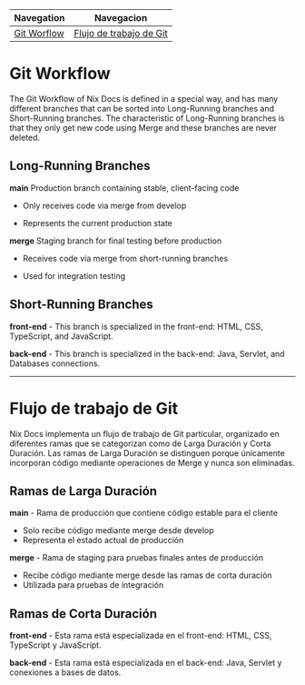 | Navegation | Navegacion |
| -------------- | --------------- |
| [Git Worflow](#Git-Workflow) | [Flujo de trabajo de Git](#Flujo-de-trabajo-de-Git) |


# Git Workflow

The Git Workflow of Nix Docs is defined in a special way, and has many different branches that can be sorted into Long-Running branches and Short-Running branches. The characteristic of Long-Running branches is that they only get new code using Merge and these branches are never deleted.

## Long-Running Branches

**main** Production branch containing stable, client-facing code

- Only receives code via merge from develop

- Represents the current production state

**merge** Staging branch for final testing before production

- Receives code via merge from short-running branches

- Used for integration testing

## Short-Running Branches

**front-end** - This branch is specialized in the front-end: HTML, CSS, TypeScript, and JavaScript.

**back-end** - This branch is specialized in the back-end: Java, Servlet, and Databases connections.

----------

# Flujo de trabajo de Git

Nix Docs implementa un flujo de trabajo de Git particular, organizado en diferentes ramas que se categorizan como de Larga Duración y Corta Duración. Las ramas de Larga Duración se distinguen porque únicamente incorporan código mediante operaciones de Merge y nunca son eliminadas.

## Ramas de Larga Duración

**main** - Rama de producción que contiene código estable para el cliente

- Solo recibe código mediante merge desde develop
- Representa el estado actual de producción

**merge** - Rama de staging para pruebas finales antes de producción

- Recibe código mediante merge desde las ramas de corta duración
- Utilizada para pruebas de integración

## Ramas de Corta Duración

**front-end** - Esta rama está especializada en el front-end: HTML, CSS, TypeScript y JavaScript.

**back-end** - Esta rama está especializada en el back-end: Java, Servlet y conexiones a bases de datos.


